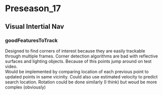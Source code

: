 # Preseason_17

## Visual Intertial Nav

### goodFeaturesToTrack

Designed to find corners of interest because they are easily trackable through multiple frames.
Corner detection algorithms are bad with reflective surfaces and lighting objects.
Because of this points jump around on test video.  
Would be implemented by comparing location of each previous point to updated points in same vicinity.
Could also use estimated velocity to predict search location.
Rotation could be done similarly (I think) but woud be more complex (obviously)